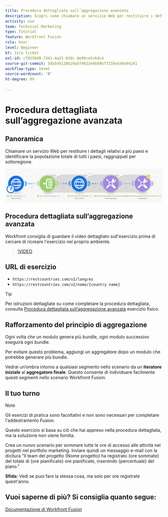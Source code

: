 ```yaml
---
title: Procedura dettagliata sull’aggregazione avanzata
description: Scopri come chiamare un servizio Web per restituire i dettagli su più paesi e identificare la popolazione, raggruppata per sottoregione, il tutto in [!DNL Adobe Workfront Fusion].
activity: use
team: Technical Marketing
type: Tutorial
feature: Workfront Fusion
role: User
level: Beginner
kt: Jira ticket
exl-id: c79250d0-7341-4a25-83dc-de99ce5c6dc4
source-git-commit: 58a545120b29a5f492344b89b77235e548e94241
workflow-type: tm+mt
source-wordcount: '0'
ht-degree: 0%

---
```


# Procedura dettagliata sull’aggregazione avanzata

## Panoramica

Chiamare un servizio Web per restituire i dettagli relativi a più paesi e identificare la popolazione totale di tutti i paesi, raggruppati per sottoregione.

![Immagine dello scenario di fusione](assets/iteration-and-aggregation-3.png)

## Procedura dettagliata sull’aggregazione avanzata

Workfront consiglia di guardare il video dettagliato sull&#39;esercizio prima di cercare di ricreare l&#39;esercizio nel proprio ambiente.

>[!VIDEO](https://video.tv.adobe.com/v/335281/?quality=12)

## URL di esercizio

* `https://restcountries.com/v2/lang/es`
* `https://restcountries.com/v2/name/{country name}`

>[!TIP]
>
>Per istruzioni dettagliate su come completare la procedura dettagliata, consulta [Procedura dettagliata sull’aggregazione avanzata](https://experienceleague.adobe.com/docs/workfront-learn/tutorials-workfront/fusion/exercises/advanced-aggregation.html?lang=en) esercizio fisico.

## Rafforzamento del principio di aggregazione

Ogni volta che un modulo genera più bundle, ogni modulo successivo eseguirà ogni bundle.

Per evitare questo problema, aggiungi un aggregatore dopo un modulo che potrebbe generare più bundle.

Vedrai un’ombra intorno a qualsiasi segmento nello scenario da un **iteratore iniziale** al **aggregatore finale**. Questo consente di individuare facilmente questi segmenti nello scenario Workfront Fusion.

## Il tuo turno

>[!NOTE]
>
>Gli esercizi di pratica sono facoltativi e non sono necessari per completare l&#39;addestramento Fusion.

Questo esercizio si basa su ciò che hai appreso nella procedura dettagliata, ma la soluzione non viene fornita.

Crea un nuovo scenario per sommare tutte le ore di accesso alle attività nei progetti nel portfolio marketing. Inviare quindi un messaggio e-mail con la dicitura &quot;Il team del progetto {Nome progetto} ha registrato {ore sommate} del totale di {ore pianificate} ore pianificate, inserendo {percentuale} del piano.&quot;

**Sfida:** Vedi se puoi fare la stessa cosa, ma solo per ore registrate quest&#39;anno.

## Vuoi saperne di più? Si consiglia quanto segue:

[Documentazione di Workfront Fusion](https://experienceleague.adobe.com/docs/workfront/using/adobe-workfront-fusion/workfront-fusion-2.html?lang=en)
